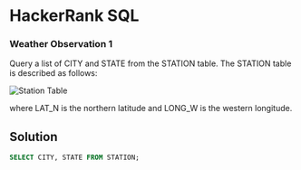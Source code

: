 # HackerRank SQL

### Weather Observation 1

Query a list of CITY and STATE from the STATION table.
The STATION table is described as follows: 

![Station Table](https://s3.amazonaws.com/hr-challenge-images/9336/1449345840-5f0a551030-Station.jpg)

where LAT_N is the northern latitude and LONG_W is the western longitude.


## Solution

```sql
SELECT CITY, STATE FROM STATION;
```
